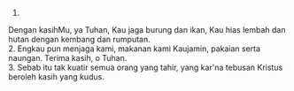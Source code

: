 1.
Dengan kasihMu, ya Tuhan, Kau jaga burung dan ikan,
Kau hias lembah dan hutan dengan kembang dan rumputan.
<br>
2.
Engkau pun menjaga kami, makanan kami Kaujamin,
pakaian serta naungan. Terima kasih, o Tuhan.
<br>
3.
Sebab itu tak kuatir semua orang yang tahir,
yang kar'na tebusan Kristus beroleh kasih yang kudus.